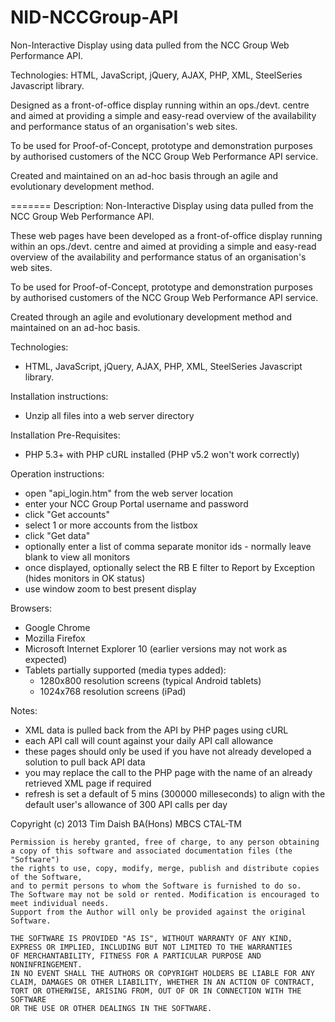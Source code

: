 NID-NCCGroup-API
================

Non-Interactive Display using data pulled from the NCC Group Web Performance API.

Technologies: HTML, JavaScript, jQuery, AJAX, PHP, XML, SteelSeries Javascript library.

Designed as a front-of-office display running within an ops./devt. centre and aimed at providing a simple and easy-read
overview of the availability and performance status of an organisation's web sites.

To be used for Proof-of-Concept, prototype and demonstration purposes by authorised customers of the NCC Group Web Performance API service.

Created and maintained on an ad-hoc basis through an agile and evolutionary development method.

=======
Description:
Non-Interactive Display using data pulled from the NCC Group Web Performance API.

These web pages have been developed as a front-of-office display running within an ops./devt. centre and aimed at providing a simple and easy-read overview of the availability and performance status of an organisation's web sites.

To be used for Proof-of-Concept, prototype and demonstration purposes by authorised customers of the NCC Group Web Performance API service.

Created through an agile and evolutionary development method and maintained on an ad-hoc basis.

Technologies:
- HTML, JavaScript, jQuery, AJAX, PHP, XML, SteelSeries Javascript library.

Installation instructions:
- Unzip all files into a web server directory

Installation Pre-Requisites:
- PHP 5.3+ with PHP cURL installed (PHP v5.2 won't work correctly)

Operation instructions:
- open "api_login.htm" from the web server location
- enter your NCC Group Portal username and password
- click "Get accounts"
- select 1 or more accounts from the listbox
- click "Get data"
- optionally enter a list of comma separate monitor ids - normally leave blank to view all monitors
- once displayed, optionally select the RB E filter to Report by Exception (hides monitors in OK status)
- use window zoom to best present display

Browsers:
- Google Chrome
- Mozilla Firefox
- Microsoft Internet Explorer 10 (earlier versions may not work as expected)
- Tablets partially supported (media types added):
    - 1280x800 resolution screens (typical Android tablets)
    - 1024x768 resolution screens (iPad)

Notes:
- XML data is pulled back from the API by PHP pages using cURL
- each API call will count against your daily API call allowance
- these pages should only be used if you have not already developed a solution to pull back API data
- you may replace the call to the PHP page with the name of an already retrieved XML page if required
- refresh is set a default of 5 mins (300000 milleseconds) to align with the default user's allowance of 300 API calls per day


Copyright (c) 2013 Tim Daish BA(Hons) MBCS CTAL-TM

    Permission is hereby granted, free of charge, to any person obtaining
    a copy of this software and associated documentation files (the "Software")
    the rights to use, copy, modify, merge, publish and distribute copies of the Software,
    and to permit persons to whom the Software is furnished to do so.
    The Software may not be sold or rented. Modification is encouraged to meet individual needs.
    Support from the Author will only be provided against the original Software.

    THE SOFTWARE IS PROVIDED "AS IS", WITHOUT WARRANTY OF ANY KIND,
    EXPRESS OR IMPLIED, INCLUDING BUT NOT LIMITED TO THE WARRANTIES
    OF MERCHANTABILITY, FITNESS FOR A PARTICULAR PURPOSE AND NONINFRINGEMENT.
    IN NO EVENT SHALL THE AUTHORS OR COPYRIGHT HOLDERS BE LIABLE FOR ANY
    CLAIM, DAMAGES OR OTHER LIABILITY, WHETHER IN AN ACTION OF CONTRACT,
    TORT OR OTHERWISE, ARISING FROM, OUT OF OR IN CONNECTION WITH THE SOFTWARE
    OR THE USE OR OTHER DEALINGS IN THE SOFTWARE.
